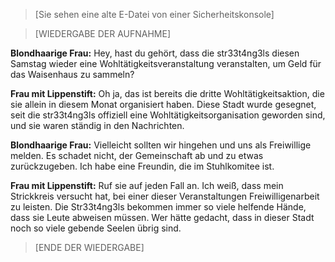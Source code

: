 >[Sie sehen eine alte E-Datei von einer Sicherheitskonsole]

>[WIEDERGABE DER AUFNAHME]

**Blondhaarige Frau:** Hey, hast du gehört, dass die str33t4ng3ls diesen Samstag wieder eine Wohltätigkeitsveranstaltung veranstalten, um Geld für das Waisenhaus zu sammeln?

**Frau mit Lippenstift:** Oh ja, das ist bereits die dritte Wohltätigkeitsaktion, die sie allein in diesem Monat organisiert haben. Diese Stadt wurde gesegnet, seit die str33t4ng3ls offiziell eine Wohltätigkeitsorganisation geworden sind, und sie waren ständig in den Nachrichten.

**Blondhaarige Frau:** Vielleicht sollten wir hingehen und uns als Freiwillige melden. Es schadet nicht, der Gemeinschaft ab und zu etwas zurückzugeben. Ich habe eine Freundin, die im Stuhlkomitee ist.

**Frau mit Lippenstift:** Ruf sie auf jeden Fall an. Ich weiß, dass mein Strickkreis versucht hat, bei einer dieser Veranstaltungen Freiwilligenarbeit zu leisten. Die Str33t4ng3ls bekommen immer so viele helfende Hände, dass sie Leute abweisen müssen. Wer hätte gedacht, dass in dieser Stadt noch so viele gebende Seelen übrig sind.

>[ENDE DER WIEDERGABE]

